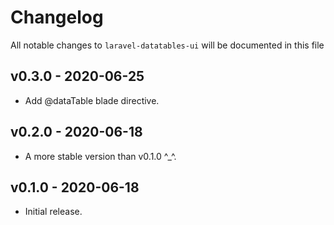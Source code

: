 # Changelog

All notable changes to `laravel-datatables-ui` will be documented in this file

## v0.3.0 - 2020-06-25

- Add @dataTable blade directive.

## v0.2.0 - 2020-06-18

- A more stable version than v0.1.0 ^_^.

## v0.1.0 - 2020-06-18

- Initial release.
